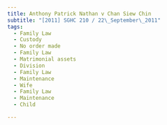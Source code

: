 ```yaml
---
title: Anthony Patrick Nathan v Chan Siew Chin 
subtitle: "[2011] SGHC 210 / 22\_September\_2011"
tags:
  - Family Law
  - Custody
  - No order made
  - Family Law
  - Matrimonial assets
  - Division
  - Family Law
  - Maintenance
  - Wife
  - Family Law
  - Maintenance
  - Child

---
```


